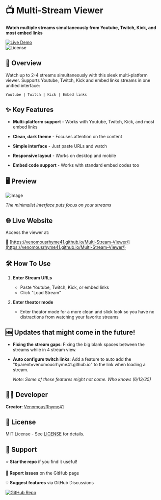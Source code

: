 # 📺 Multi-Stream Viewer  

**Watch multiple streams simultaneously from Youtube, Twitch, Kick, and most embed links**  

[![Live Demo](https://img.shields.io/badge/Live_Demo-Available-brightgreen)](https://venomousrhyme41.github.io/Multi-Stream-Viewer/)  
![License](https://img.shields.io/badge/License-MIT-blue)

## 🎯 Overview  

Watch up to 2-4 streams simultaneously with this sleek multi-platform viewer. Supports Youtube, Twitch, Kick and embed links streams in one unified interface:  

`Youtube | Twitch | Kick | Embed links`  

## ✨ Key Features  

- **Multi-platform support** - Works with Youtube, Twitch, Kick, and most embed links

- **Clean, dark theme** - Focuses attention on the content  

- **Simple interface** - Just paste URLs and watch

- **Responsive layout** - Works on desktop and mobile  

- **Embed code support** - Works with standard embed codes too  

## 🖥️ Preview  

![image](https://github.com/user-attachments/assets/4528423d-867c-4a29-a9ee-f93a5c84f31c)


*The minimalist interface puts focus on your streams*

## 🌐 Live Website  

Access the viewer at:  

🔗 [https://venomousrhyme41.github.io/Multi-Stream-Viewer/](https://venomousrhyme41.github.io/Multi-Stream-Viewer/)  

## 🛠️ How To Use  

1. **Enter Stream URLs**  
   - Paste Youtube, Twitch, Kick, or embed links
   - Click "Load Stream"  

2. **Enter theator mode**  
   - Enter theator mode for a more clean and slick look so you have no distractions from watching your favorite streams  

## 🆕 Updates that might come in the future!

- **Fixing the stream gaps**: Fixing the big blank spaces between the streams while in 4 stream view. 
- **Auto configure twitch links**: Add a feature to auto add the "&parent=venomousrhyme41.github.io" to the link when loading a stream.

  *Note: Some of these features might not come. Who knows (6/13/25)*

## 👨‍💻 Developer  

**Creator**: [VenomousRhyme41](https://github.com/VenomousRhyme41)  

## 📜 License  

MIT License - See [LICENSE](LICENSE) for details.  

## 🤝 Support  

⭐ **Star the repo** if you find it useful!  

🐛 **Report issues** on the GitHub page  

💡 **Suggest features** via GitHub Discussions  

[![GitHub Repo](https://img.shields.io/badge/GitHub-Repository-blue)](https://github.com/VenomousRhyme41/Multi-Stream-Viewer)
